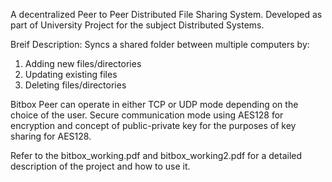 A decentralized Peer to Peer Distributed File Sharing System.
Developed as part of University Project for the subject Distributed Systems.

Breif Description:
Syncs a shared folder between multiple computers by:
1) Adding new files/directories
2) Updating existing files
3) Deleting files/directories

Bitbox Peer can operate in either TCP or UDP mode depending on the choice of the user.
Secure communication mode using AES128 for encryption and concept of public-private key for the purposes of key sharing for AES128.

Refer to the bitbox_working.pdf and bitbox_working2.pdf for a detailed description of the project and how to use it.
